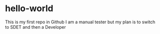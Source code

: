 # hello-world
This is my first repo in Github
I am a manual tester but my plan is to switch to SDET and then a Developer
